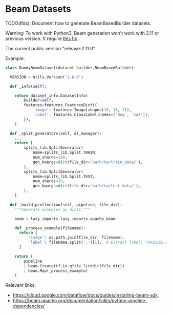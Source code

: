# Beam Datasets

TODO(tfds): Document how to generate BeamBasedBuilder datasets.

Warning: To work with Python3, Beam generation won't work with 2.11 or previous
version. It require
[this fix](https://github.com/apache/beam/commit/46a70a8b4691a169c9e018299765e1bdb88239f4)
.

The current public version "release-2.11.0"

Example:

```python
class DummyBeamDataset(dataset_builder.BeamBasedBuilder):

  VERSION = utils.Version('1.0.0')

  def _info(self):

    return dataset_info.DatasetInfo(
        builder=self,
        features=features.FeaturesDict({
            'image': features.Image(shape=(16, 16, 1)),
            'label': features.ClassLabel(names=['dog', 'cat']),
        }),
    )

  def _split_generators(self, dl_manager):
    ...
    return [
        splits_lib.SplitGenerator(
            name=splits_lib.Split.TRAIN,
            num_shards=100,
            gen_kwargs=dict(file_dir='path/to/train_data/'),
        ),
        splits_lib.SplitGenerator(
            name=splits_lib.Split.TEST,
            num_shards=10,
            gen_kwargs=dict(file_dir='path/to/test_data/'),
        ),
    ]

  def _build_pcollection(self, pipeline, file_dir):
    """Generate examples as dicts."""

    beam = lazy_imports.lazy_imports.apache_beam

    def _process_example(filename):
      return {
          'image': os.path.join(file_dir, filename),
          'label': filename.split('.')[1],  # Extract label: "0010102.dog.jpeg"
      }

    return (
        pipeline
        | beam.Create(tf.io.gfile.listdir(file_dir))
        | beam.Map(_process_example)
    )

```

Relevant links:

*   https://cloud.google.com/dataflow/docs/guides/installing-beam-sdk
*   https://beam.apache.org/documentation/sdks/python-pipeline-dependencies/
